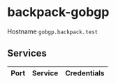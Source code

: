 # backpack-gobgp

Hostname `gobgp.backpack.test`

## Services

| Port | Service | Credentials
| ---: | :------ | :----------
